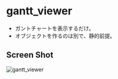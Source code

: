 # gantt_viewer
- ガントチャートを表示するだけ。
- オブジェクトを作るのは別で、静的前提。

## Screen Shot
![gantt_viewer](https://user-images.githubusercontent.com/33010998/155871531-afa37b5c-38ef-4f68-ba44-ed0d639566d6.PNG)
